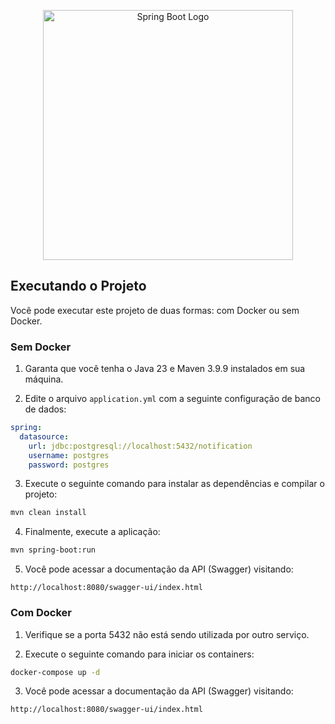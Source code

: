 ﻿
<p align="center"><a href="https://spring.io/projects/spring-boot" target="_blank"><img src="https://user-images.githubusercontent.com/84719774/129191080-723b3b46-4e0b-4aa5-8eb9-654c2c025b18.png" width="400" alt="Spring Boot Logo"></a></p>

## Executando o Projeto

Você pode executar este projeto de duas formas: com Docker ou sem Docker.

### Sem Docker

1. Garanta que você tenha o Java 23 e Maven 3.9.9 instalados em sua máquina.

2. Edite o arquivo `application.yml` com a seguinte configuração de banco de dados:

```yaml
spring:
  datasource:
    url: jdbc:postgresql://localhost:5432/notification
    username: postgres
    password: postgres
```

3. Execute o seguinte comando para instalar as dependências e compilar o projeto:

```bash
mvn clean install
```

4. Finalmente, execute a aplicação:

```bash
mvn spring-boot:run
```

5. Você pode acessar a documentação da API (Swagger) visitando:

```
http://localhost:8080/swagger-ui/index.html
```

### Com Docker

1. Verifique se a porta 5432 não está sendo utilizada por outro serviço.

2. Execute o seguinte comando para iniciar os containers:

```bash
docker-compose up -d
```

3. Você pode acessar a documentação da API (Swagger) visitando:

```
http://localhost:8080/swagger-ui/index.html
```
